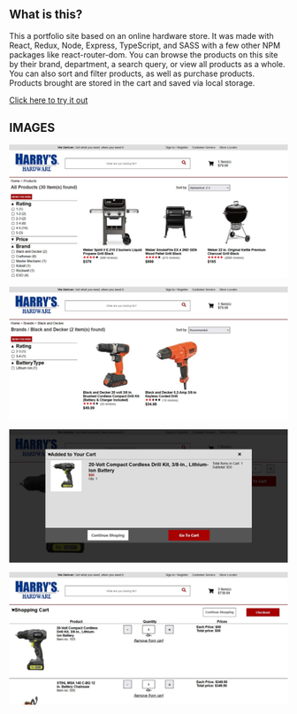 ## What is this?
This a portfolio site based on an online hardware store. It was made with React, Redux, Node, Express, TypeScript, and SASS with a few other NPM packages like react-router-dom. You can browse the products on this site by their brand, department, a search query, or view all products as a whole. You can also sort and filter products, as well as purchase products. Products brought are stored in the cart and saved via local storage.

[Click here to try it out](https://hardwaresite.onrender.com)

## IMAGES
<p align="center">
  <img src="screenshots/screenshot1.jpg">
</p>

<p align="center">
  <img src="screenshots/screenshot2.jpg">
</p>

<p align="center">
  <img src="screenshots/screenshot3.jpg">
</p>

<p align="center">
  <img src="screenshots/screenshot4.jpg">
</p>